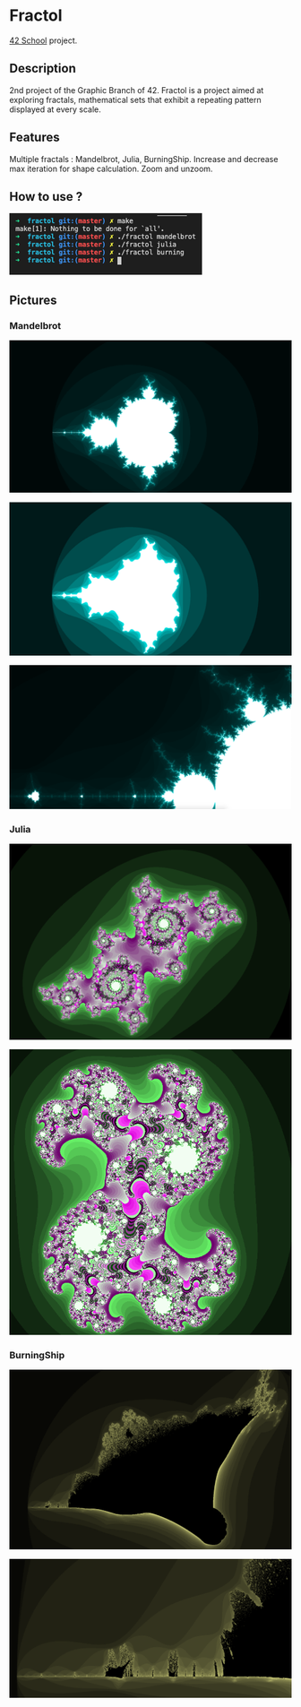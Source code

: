 # Fractol
[42 School](https://www.42.fr/) project.

## Description

2nd project of the Graphic Branch of 42.
Fractol is a project aimed at exploring fractals, mathematical sets that exhibit a repeating pattern displayed at every scale.

## Features

Multiple fractals : Mandelbrot, Julia, BurningShip.
Increase and decrease max iteration for shape calculation.
Zoom and unzoom.

## How to use ?

![](png/how2use.png)

## Pictures
### Mandelbrot

![](png/mandelbrot.png)

![](png/mandelbrotlowiterations.png)

![](png/mandelbrotzoom.png)

### Julia
![](png/julia.png)

![](png/otherjulia.png)

### BurningShip
![](png/burningship.png)

![](png/burningshipzoom.png)
